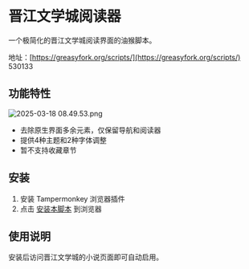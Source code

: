 # 晋江文学城阅读器

一个极简化的晋江文学城阅读界面的油猴脚本。

地址：[https://greasyfork.org/scripts/](https://greasyfork.org/scripts/) 530133

## 功能特性
![2025-03-18 08.49.53.png](https://s2.loli.net/2025/03/18/kmf5JiALeZszFU9.png)
- 去除原生界面多余元素，仅保留导航和阅读器
- 提供4种主题和2种字体调整
- 暂不支持收藏章节

## 安装

1. 安装 Tampermonkey 浏览器插件
2. 点击 [安装本脚本](https://greasyfork.org/scripts/530133) 到浏览器

## 使用说明

安装后访问晋江文学城的小说页面即可自动启用。